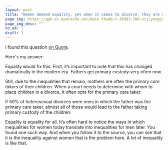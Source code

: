 ```yaml
---
layout: post
title: "Women demand equality, yet when it comes to divorce, they are most likely to win child custody and child support, putting the father into poverty. How do we fix this?"
page_img: https://qph.ec.quoracdn.net/main-thumb-t-30383-200-viicyeogjckunkjnszwqsicexjvvcedw.jpeg
page_img_desc: ""
no_ad: 1
draft: 1
---
```


I found this question <a href="https://www.quora.com/Women-demand-equality-yet-when-it-comes-to-divorce-they-are-most-likely-to-win-child-custody-and-child-support-putting-the-father-into-poverty-How-do-we-fix-this">on Quora</a>.

Here's my answer:

Equality would fix this. First, it’s important to note that this has changed dramatically in the modern era. Fathers get primary custody very often now.

Still, due to the inequalities that remain, mothers are often the primary <i>care takers</i> of their children. When a court needs to determine with whom to place children in a divorce, it often opts for the primary care taker.

If 50% of heterosexual divorces were ones in which the father was the primary care taker, almost all of those would lead to the father taking primary custody of the children.

Equality is equality for all. It’s often hard to notice the ways in which inequalities for women today translate into inequalities for men later. You found one such way. And when you follow it to the source, you can see that it is the inequality against women that is the problem here. A lot of inequality is like that.
